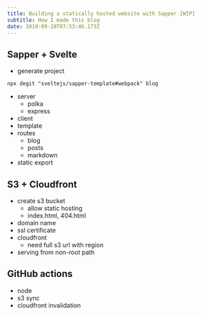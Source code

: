 ```yaml
---
title: Building a statically hosted website with Sapper [WIP]
subtitle: How I made this blog
date: 2019-09-28T07:53:46.173Z
---
```

Sapper + Svelte
---
- generate project

`npx degit "sveltejs/sapper-template#webpack" blog`

- server
  - polka
  - express
- client
- template
- routes
  - blog
  - posts
  - markdown
- static export

S3 + Cloudfront
---
- create s3 bucket
   - allow static hosting
   - index.html, 404.html
- domain name
- ssl certificate
- cloudfront
   - need full s3 url with region
- serving from non-root path

GitHub actions
---
- node
- s3 sync
- cloudfront invalidation